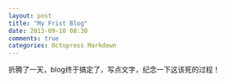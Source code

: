 ```yaml
---
layout: post
title: "My Frist Blog"
date: 2013-09-10 08:30
comments: true
categories: Octopress Markdown
---
```


折腾了一天，blog终于搞定了，写点文字，纪念一下这该死的过程！
